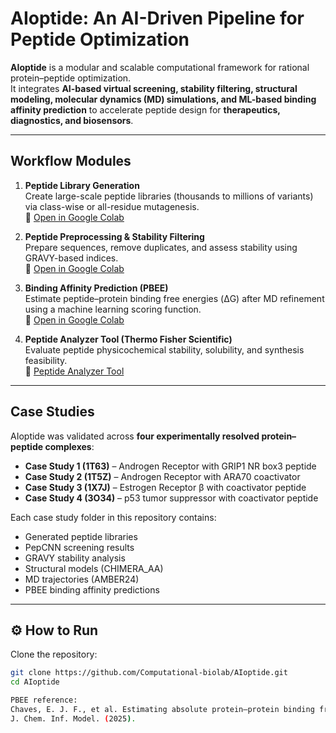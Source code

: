 # AIoptide: An AI-Driven Pipeline for Peptide Optimization  

**AIoptide** is a modular and scalable computational framework for rational protein–peptide optimization.  
It integrates **AI-based virtual screening, stability filtering, structural modeling, molecular dynamics (MD) simulations, and ML-based binding affinity prediction** to accelerate peptide design for **therapeutics, diagnostics, and biosensors**.  

---

## Workflow Modules  

1. **Peptide Library Generation**  
   Create large-scale peptide libraries (thousands to millions of variants) via class-wise or all-residue mutagenesis.  
   🔗 [Open in Google Colab](https://colab.research.google.com/drive/1hN0-RLH3ro1VP1vC392WVyvTitaqKsdC?usp=sharing)  

2. **Peptide Preprocessing & Stability Filtering**  
   Prepare sequences, remove duplicates, and assess stability using GRAVY-based indices.  
   🔗 [Open in Google Colab](https://colab.research.google.com/drive/18g6FGDIXmfAimDCv0Nrm90l3l88WuOc-?usp=sharing)  

3. **Binding Affinity Prediction (PBEE)**  
   Estimate peptide–protein binding free energies (ΔG) after MD refinement using a machine learning scoring function.  
   🔗 [Open in Google Colab](https://colab.research.google.com/drive/1lu1dC0yRltKK_Wp-gF26oHcZSCiHaI8b?usp=sharing)  

4. **Peptide Analyzer Tool (Thermo Fisher Scientific)**  
   Evaluate peptide physicochemical stability, solubility, and synthesis feasibility.  
   🔗 [Peptide Analyzer Tool](https://www.thermofisher.com/in/en/home/life-science/protein-biology/peptides-proteins/custom-peptide-synthesis-services/peptide-analyzing-tool.html)  

---

## Case Studies  

AIoptide was validated across **four experimentally resolved protein–peptide complexes**:  

- **Case Study 1 (1T63)** – Androgen Receptor with GRIP1 NR box3 peptide  
- **Case Study 2 (1T5Z)** – Androgen Receptor with ARA70 coactivator  
- **Case Study 3 (1X7J)** – Estrogen Receptor β with coactivator peptide  
- **Case Study 4 (3O34)** – p53 tumor suppressor with coactivator peptide  

Each case study folder in this repository contains:  
- Generated peptide libraries  
- PepCNN screening results  
- GRAVY stability analysis  
- Structural models (CHIMERA_AA)  
- MD trajectories (AMBER24)  
- PBEE binding affinity predictions  

---

## ⚙️ How to Run  

Clone the repository:  

```bash
git clone https://github.com/Computational-biolab/AIoptide.git
cd AIoptide

PBEE reference:
Chaves, E. J. F., et al. Estimating absolute protein–protein binding free energies by a super learner model.
J. Chem. Inf. Model. (2025).
